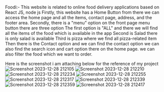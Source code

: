 Foodi:-
This website is related to online food delivery applications based on React JS, node js
Firstly, this website has a Home Button from there we can access the home page and all the items, contact page, address, and the footer area.
Secondly, there is a "menu" option on the front page menu button there are three option
The first option is "ALL" and there we will find all the items of the food which is available in the app
Second is Salad there is only salad is available
Third is pizza where we find all pizza-related item
Then there is the Contact option and we can find the contact option
we can also find the search icon and cart option there on the home page.
we can also filter the food which we want to order.


Here is the screenshot i am attaching below for the reference of my project
![Screenshot 2023-12-28 212105](https://github.com/Sahil1517/Foodi/assets/82512101/d6254468-fbba-4891-8789-b3adc13fb7a1)
![Screenshot 2023-12-28 212210](https://github.com/Sahil1517/Foodi/assets/82512101/119c429a-e192-4e2e-9964-903913975aa4)
![Screenshot 2023-12-28 212234](https://github.com/Sahil1517/Foodi/assets/82512101/71350f88-5cd3-408b-8ab6-cd8bbe683245)
![Screenshot 2023-12-28 212255](https://github.com/Sahil1517/Foodi/assets/82512101/c4d24a35-650f-4769-b90d-5e1fc819ab62)
![Screenshot 2023-12-28 212317](https://github.com/Sahil1517/Foodi/assets/82512101/bb60671e-676c-4810-a6e3-55b7b715fe89)
![Screenshot 2023-12-28 212339](https://github.com/Sahil1517/Foodi/assets/82512101/6636127c-17b8-4e93-a800-c4b907c37918)
![Screenshot 2023-12-28 212359](https://github.com/Sahil1517/Foodi/assets/82512101/d7fc3830-ec55-4bbc-8f95-6e0eca5ebbb7)
![Screenshot 2023-12-28 212417](https://github.com/Sahil1517/Foodi/assets/82512101/c3c4624b-2130-49b1-8dd6-0f476651272d)

